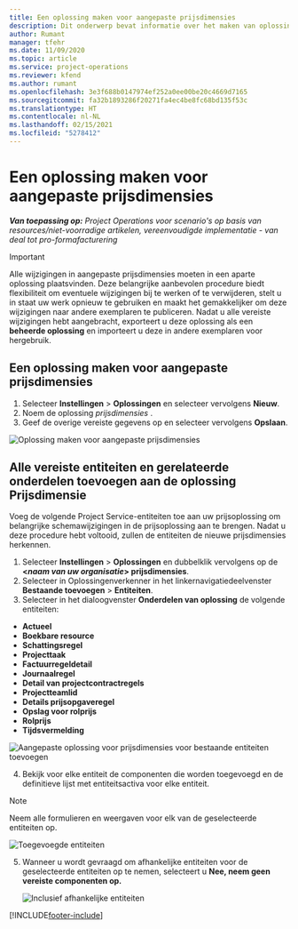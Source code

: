 ```yaml
---
title: Een oplossing maken voor aangepaste prijsdimensies
description: Dit onderwerp bevat informatie over het maken van oplossingen voor aangepaste prijsdimensies.
author: Rumant
manager: tfehr
ms.date: 11/09/2020
ms.topic: article
ms.service: project-operations
ms.reviewer: kfend
ms.author: rumant
ms.openlocfilehash: 3e3f688b0147974ef252a0ee00be20c4669d7165
ms.sourcegitcommit: fa32b1893286f20271fa4ec4be8fc68bd135f53c
ms.translationtype: HT
ms.contentlocale: nl-NL
ms.lasthandoff: 02/15/2021
ms.locfileid: "5278412"
---
```

# <a name="create-a-solution-for-custom-pricing-dimensions"></a>Een oplossing maken voor aangepaste prijsdimensies

 _**Van toepassing op:** Project Operations voor scenario's op basis van resources/niet-voorradige artikelen, vereenvoudigde implementatie - van deal tot pro-formafacturering_ 

>[!IMPORTANT]
>Alle wijzigingen in aangepaste prijsdimensies moeten in een aparte oplossing plaatsvinden. Deze belangrijke aanbevolen procedure biedt flexibiliteit om eventuele wijzigingen bij te werken of te verwijderen, stelt u in staat uw werk opnieuw te gebruiken en maakt het gemakkelijker om deze wijzigingen naar andere exemplaren te publiceren. Nadat u alle vereiste wijzigingen hebt aangebracht, exporteert u deze oplossing als een **beheerde oplossing** en importeert u deze in andere exemplaren voor hergebruik.

## <a name="create-a-solution-for-custom-pricing-dimensions"></a>Een oplossing maken voor aangepaste prijsdimensies

1.  Selecteer **Instellingen** > **Oplossingen** en selecteer vervolgens **Nieuw**.
2.  Noem de oplossing *prijsdimensies <your organization name>*.
3. Geef de overige vereiste gegevens op en selecteer vervolgens **Opslaan**.

  ![Oplossing maken voor aangepaste prijsdimensies](./media/Creation-of-custom-pricing-dimension-solution.png)
 
## <a name="add-all-required-entities-and-related-components-to-the-pricing-dimension-solution"></a>Alle vereiste entiteiten en gerelateerde onderdelen toevoegen aan de oplossing Prijsdimensie

Voeg de volgende Project Service-entiteiten toe aan uw prijsoplossing om belangrijke schemawijzigingen in de prijsoplossing aan te brengen. Nadat u deze procedure hebt voltooid, zullen de entiteiten de nieuwe prijsdimensies herkennen.

1.  Selecteer **Instellingen** > **Oplossingen** en dubbelklik vervolgens op de **<*naam van uw organisatie*> prijsdimensies**.
2.  Selecteer in Oplossingenverkenner in het linkernavigatiedeelvenster **Bestaande toevoegen** > **Entiteiten**.
3.  Selecteer in het dialoogvenster **Onderdelen van oplossing** de volgende entiteiten:
 
   - **Actueel**
   - **Boekbare resource**
   - **Schattingsregel**
   - **Projecttaak**
   - **Factuurregeldetail**
   - **Journaalregel**
   - **Detail van projectcontractregels**
   - **Projectteamlid**
   - **Details prijsopgaveregel**
   - **Opslag voor rolprijs**
   - **Rolprijs**
   - **Tijdsvermelding**
 
   ![Aangepaste oplossing voor prijsdimensies voor bestaande entiteiten toevoegen](./media/Existing-entities-to-PD-solution.png)
 
 4. Bekijk voor elke entiteit de componenten die worden toegevoegd en de definitieve lijst met entiteitsactiva voor elke entiteit. 

   >[!NOTE]
   > Neem alle formulieren en weergaven voor elk van de geselecteerde entiteiten op.

  ![Toegevoegde entiteiten](./media/solution-component-selection.png)


5.  Wanneer u wordt gevraagd om afhankelijke entiteiten voor de geselecteerde entiteiten op te nemen, selecteert u **Nee, neem geen vereiste componenten op.**

    ![Inclusief afhankelijke entiteiten](./media/Do-not-include-required.png)


[!INCLUDE[footer-include](../includes/footer-banner.md)]